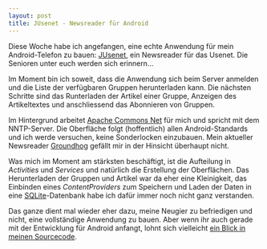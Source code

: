 ```yaml
---
layout: post
title: JUsenet - Newsreader für Android
---
```

Diese Woche habe ich angefangen, eine echte Anwendung für mein Android-Telefon zu bauen: [JUsenet][0], ein Newsreader für das Usenet. Die Senioren unter euch werden sich erinnern...

Im Moment bin ich soweit, dass die Anwendung sich beim Server anmelden und die Liste der verfügbaren Gruppen herunterladen kann. Die nächsten Schritte sind das Runterladen der Artikel einer Gruppe, Anzeigen des Artikeltextes und anschliessend das Abonnieren von Gruppen.

Im Hintergrund arbeitet [Apache Commons Net][1] für mich und spricht mit dem NNTP-Server. Die Oberfläche folgt (hoffentlich) allen Android-Standards und ich werde versuchen, keine Sonderlocken einzubauen. Mein aktueller Newsreader [Groundhog][2] gefällt mir in der Hinsicht überhaupt nicht.

Was mich im Moment am stärksten beschäftigt, ist die Aufteilung in *Activities* und *Services* und natürlich die Erstellung der Oberflächen. Das Herunterladen der Gruppen und Artikel war da eher eine Kleinigkeit, das Einbinden eines *ContentProviders* zum Speichern und Laden der Daten in eine [SQLite][3]-Datenbank habe ich dafür immer noch nicht ganz verstanden.

Das ganze dient mal wieder eher dazu, meine Neugier zu befriedigen und nicht, eine vollständige Anwendung zu bauen. Aber wenn ihr auch gerade mit der Entwicklung für Android anfangt, lohnt sich vielleicht [ein Blick in meinen Sourcecode][4].

[0]: https://github.com/MoriTanosuke/jusenet/wiki/Home
[1]: http://commons.apache.org/net/
[2]: https://launchpad.net/groundhog
[3]: http://www.sqlite.org/
[4]: https://github.com/MoriTanosuke/jusenet
